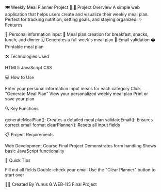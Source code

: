 🍽️ Weekly Meal Planner Project 🥗
🚀 Project Overview
A simple web application that helps users create and visualize their weekly meal plan. Perfect for tracking nutrition, setting goals, and staying organized!
✨ Features

📝 Personal information input
🍳 Meal plan creation for breakfast, snacks, lunch, and dinner
🗓️ Generates a full week's meal plan
📧 Email validation
🖨️ Printable meal plan

🛠️ Technologies Used

HTML5
JavaScript
CSS

💻 How to Use

Enter your personal information
Input meals for each category
Click "Generate Meal Plan"
View your personalized weekly meal plan
Print or save your plan

🔍 Key Functions

generateMealPlan(): Creates a detailed meal plan
validateEmail(): Ensures correct email format
clearPlanner(): Resets all input fields

📋 Project Requirements

Web Development Course Final Project
Demonstrates form handling
Shows basic JavaScript functionality

🌟 Quick Tips

Fill out all fields
Double-check your email
Use the "Clear Planner" button to start over

👩‍💻 Created By
Yunus G
WEB-115 Final Project